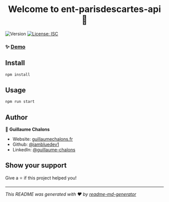 <h1 align="center">Welcome to ent-parisdescartes-api 👋</h1>
<p>
  <img alt="Version" src="https://img.shields.io/badge/version-1.0.0-blue.svg?cacheSeconds=2592000" />
  <a href="#" target="_blank">
    <img alt="License: ISC" src="https://img.shields.io/badge/License-ISC-yellow.svg" />
  </a>
</p>

### ✨ [Demo](https://ent-parisdescartes-api.herokuapp.com/)

## Install

```sh
npm install
```

## Usage

```sh
npm run start
```

## Author

👤 **Guillaume Chalons**

* Website: [guillaumechalons.fr](https://guillaumechalons.fr)
* Github: [@iambluedev1](https://github.com/iambluedev1)
* LinkedIn: [@guillaume-chalons](https://linkedin.com/in/guillaume-chalons)

## Show your support

Give a ⭐️ if this project helped you!

***
_This README was generated with ❤️ by [readme-md-generator](https://github.com/kefranabg/readme-md-generator)_
